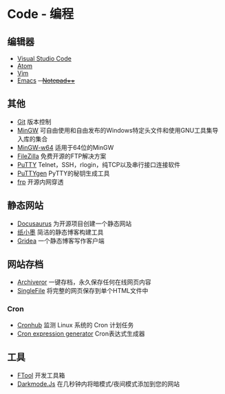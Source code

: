 # Code - 编程

## 编辑器

- [Visual Studio Code](https://code.visualstudio.com/)
- [Atom](https://atom.io/)
- [Vim](https://www.vim.org/)
- [Emacs](http://www.gnu.org/software/emacs/)
~~- [Notepad++](https://notepad-plus-plus.org/)~~

## 其他

- [Git](https://git-scm.com/)
版本控制
- [MinGW](http://www.mingw.org/)
可自由使用和自由发布的Windows特定头文件和使用GNU工具集导入库的集合
- [MinGW-w64](https://sourceforge.net/projects/mingw-w64/)
适用于64位的MinGW
- [FileZilla](https://filezilla-project.org/)
免费开源的FTP解决方案
- [PuTTY](https://www.putty.org/)
Telnet，SSH，rlogin，纯TCP以及串行接口连接软件
- [PuTTYgen](https://www.ssh.com/ssh/putty/windows/puttygen)
PyTTY的秘钥生成工具
- [frp](https://github.com/fatedier/frp)
开源内网穿透

## 静态网站

- [Docusaurus](https://docusaurus.io/)
为开源项目创建一个静态网站
- [纸小墨](http://www.inkpaper.io/index-zh.html)
简洁的静态博客构建工具
- [Gridea](https://github.com/getgridea/gridea)
一个静态博客写作客户端

## 网站存档

- [Archiveror](https://github.com/rahiel/archiveror)
一键存档，永久保存任何在线网页内容
- [SingleFile](https://github.com/gildas-lormeau/SingleFile)
将完整的网页保存到单个HTML文件中

### Cron

- [Cronhub](https://github.com/machanic/CronHub)
监测 Linux 系统的 Cron 计划任务
- [Cron expression generator](https://crontab.cronhub.io/)
Cron表达式生成器

## 工具

- [FTool](http://www.yoonper.com/post.php?id=86)
开发工具箱
- [Darkmode.Js](https://darkmodejs.learn.uno/)
在几秒钟内将暗模式/夜间模式添加到您的网站